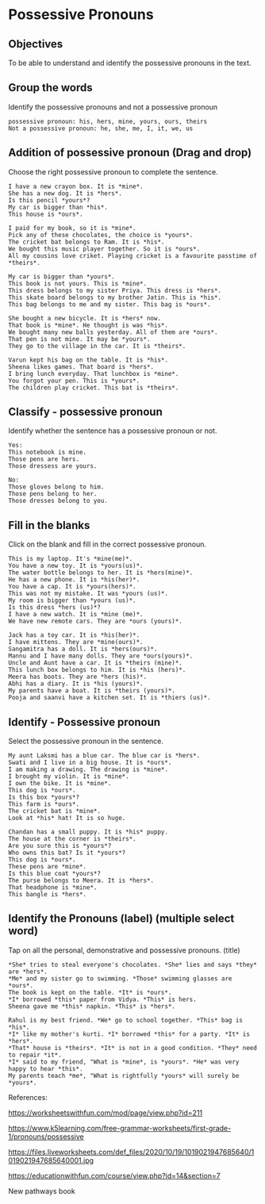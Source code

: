 # Possessive Pronouns

## Objectives

To be able to understand and identify the possessive pronouns in the text.

## Group the words

Identify the possessive pronouns and not a possessive pronoun

```
possessive pronoun: his, hers, mine, yours, ours, theirs
Not a possessive pronoun: he, she, me, I, it, we, us
```

## Addition of possessive pronoun (Drag and drop)

Choose the right possessive pronoun to complete the sentence.

```
I have a new crayon box. It is *mine*.
She has a new dog. It is *hers*.
Is this pencil *yours*?
My car is bigger than *his*.
This house is *ours*.
```

```
I paid for my book, so it is *mine*.
Pick any of these chocolates, the choice is *yours*.
The cricket bat belongs to Ram. It is *his*.
We bought this music player together. So it is *ours*.
All my cousins love criket. Playing cricket is a favourite passtime of *theirs*.
```

```
My car is bigger than *yours*.
This book is not yours. This is *mine*.
This dress belongs to my sister Priya. This dress is *hers*.
This skate board belongs to my brother Jatin. This is *his*.
This bag belongs to me and my sister. This bag is *ours*.
```

```
She bought a new bicycle. It is *hers* now.
That book is *mine*. He thought is was *his*.
We bought many new balls yesterday. All of them are *ours*.
That pen is not mine. It may be *yours*.
They go to the village in the car. It is *theirs*.
```

```
Varun kept his bag on the table. It is *his*.
Sheena likes games. That board is *hers*.
I bring lunch everyday. That lunchbox is *mine*.
You forgot your pen. This is *yours*.
The children play cricket. This bat is *theirs*.
```

## Classify - possessive pronoun

Identify whether the sentence has a possessive pronoun or not.

```
Yes:
This notebook is mine.
Those pens are hers.
Those dressess are yours.

No:
Those gloves belong to him.
Those pens belong to her.
Those dresses belong to you.
```

## Fill in the blanks

Click on the blank and fill in the correct possessive pronoun.

```
This is my laptop. It's *mine(me)*.
You have a new toy. It is *yours(us)*.
The water bottle belongs to her. It is *hers(mine)*.
He has a new phone. It is *his(her)*.
You have a cap. It is *yours(hers)*.
This was not my mistake. It was *yours (us)*.
My room is bigger than *yours (us)*.
Is this dress *hers (us)*?
I have a new watch. It is *mine (me)*.
We have new remote cars. They are *ours (yours)*.
```

```
Jack has a toy car. It is *his(her)*.
I have mittens. They are *mine(ours)*.
Sangamitra has a doll. It is *hers(ours)*.
Mannu and I have many dolls. They are *ours(yours)*.
Uncle and Aunt have a car. It is *theirs (mine)*.
This lunch box belongs to him. It is *his (hers)*.
Meera has boots. They are *hers (his)*.
Abhi has a diary. It is *his (yours)*.
My parents have a boat. It is *theirs (yours)*.
Pooja and saanvi have a kitchen set. It is *thiers (us)*.
```

## Identify - Possessive pronoun

Select the possessive pronoun in the sentence.

```
My aunt Laksmi has a blue car. The blue car is *hers*.
Swati and I live in a big house. It is *ours*.
I am making a drawing. The drawing is *mine*.
I brought my violin. It is *mine*.
I own the bike. It is *mine*.
This dog is *ours*.
Is this box *yours*?
This farm is *ours*.
The cricket bat is *mine*.
Look at *his* hat! It is so huge.
```

```
Chandan has a small puppy. It is *his* puppy.
The house at the corner is *theirs*.
Are you sure this is *yours*?
Who owns this bat? Is it *yours*?
This dog is *ours*.
These pens are *mine*.
Is this blue coat *yours*?
The purse belongs to Meera. It is *hers*.
That headphone is *mine*.
This bangle is *hers*.
```

## Identify the Pronouns (label) (multiple select word)

Tap on all the personal, demonstrative and possessive pronouns. (title)

```
*She* tries to steal everyone's chocolates. *She* lies and says *they* are *hers*.
*Me* and my sister go to swimming. *Those* swimming glasses are *ours*.
The book is kept on the table. *It* is *ours*.
*I* borrowed *this* paper from Vidya. *This* is hers.
Sheena gave me *this* napkin. *This* is *hers*.
```

```
Rahul is my best friend. *We* go to school together. *This* bag is *his*.
*I* like my mother's kurti. *I* borrowed *this* for a party. *It* is *hers*.
*That* house is *theirs*. *It* is not in a good condition. *They* need to repair *it*.
*I* said to my friend, "What is *mine*, is *yours*. *He* was very happy to hear *this*.
My parents teach *me*, "What is rightfully *yours* will surely be *yours*.
```

References:

https://worksheetswithfun.com/mod/page/view.php?id=211

https://www.k5learning.com/free-grammar-worksheets/first-grade-1/pronouns/possessive

https://files.liveworksheets.com/def_files/2020/10/19/1019021947685640/1019021947685640001.jpg

https://educationwithfun.com/course/view.php?id=14&section=7

New pathways book
